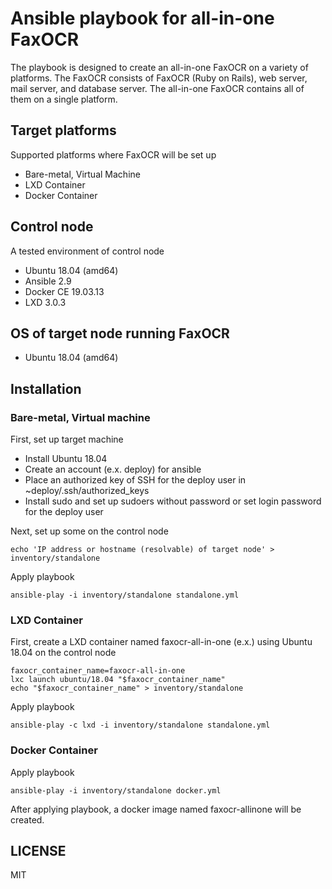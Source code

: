 # Ansible playbook for all-in-one FaxOCR

The playbook is designed to create an all-in-one FaxOCR on a variety of platforms. The FaxOCR consists of FaxOCR (Ruby on Rails), web server, mail server, and database server. The all-in-one FaxOCR contains all of them on a single platform.

## Target platforms
Supported platforms where FaxOCR will be set up
- Bare-metal, Virtual Machine
- LXD Container
- Docker Container

## Control node
A tested environment of control node
- Ubuntu 18.04 (amd64)
- Ansible 2.9
- Docker CE 19.03.13
- LXD 3.0.3

## OS of target node running FaxOCR
- Ubuntu 18.04 (amd64)

## Installation
### Bare-metal, Virtual machine
First, set up target machine
- Install Ubuntu 18.04
- Create an account (e.x. deploy) for ansible
- Place an authorized key of SSH for the deploy user in ~deploy/.ssh/authorized_keys
- Install sudo and set up sudoers without password or set login password for the deploy user

Next, set up some on the control node
```		
echo 'IP address or hostname (resolvable) of target node' > inventory/standalone
```		
Apply playbook
```		
ansible-play -i inventory/standalone standalone.yml
```		

### LXD Container
First, create a LXD container named faxocr-all-in-one (e.x.) using Ubuntu 18.04 on the control node
```
faxocr_container_name=faxocr-all-in-one
lxc launch ubuntu/18.04 "$faxocr_container_name"
echo "$faxocr_container_name" > inventory/standalone
```
Apply playbook
```
ansible-play -c lxd -i inventory/standalone standalone.yml
```

### Docker Container
Apply playbook
```
ansible-play -i inventory/standalone docker.yml
```
After applying playbook, a docker image named faxocr-allinone will be created.

## LICENSE
MIT
